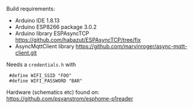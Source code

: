 
Build requirements:

 * Arduino IDE 1.8.13
 * Arduino ESP8266 package 3.0.2
 * Arduino library ESPAsyncTCP https://github.com/habazut/ESPAsyncTCP/tree/fix
 * AsyncMqttClient library https://github.com/marvinroger/async-mqtt-client.git

Needs a `credentials.h` with

```
 #define WIFI_SSID "FOO"
 #define WIFI_PASSWORD "BAR"
```

Hardware (schematics etc) found on:
https://github.com/psvanstrom/esphome-p1reader

